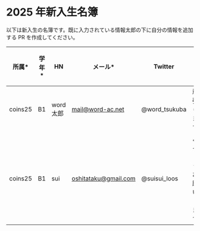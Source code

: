 # 2025 年新入生名簿

以下は新入生の名簿です。既に入力されている情報太郎の下に自分の情報を追加する PR を作成してください。

| 所属\*  | 学年\* | HN        | メール\*         | Twitter       | コメント   |
| ------- | ------ | --------- | ---------------- | ------------- | ---------- |
| coins25 | B1     | word 太郎 | mail@word-ac.net | @word_tsukuba | 頑張ります |
| coins25 | B1     | sui | oshitataku@gmail.com | @suisui_loos | よろしくお願いします。 |
